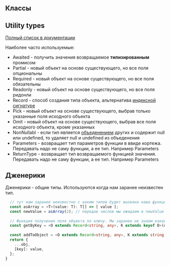 ## Классы

## Utility types
[Полный список в документации](https://www.typescriptlang.org/docs/handbook/utility-types.html)

Наиболее часто используемые:
-  Awaited - получить значения возвращаемое **типизированным** промисом
-  Partial - новый объект на основе существующего, но все поля опциональны
-  Required -  новый объект на основе существующего, но все поля обязательны
-  Readonly -  новый объект на основе существующего, но все поля ридонли
-  Record - способ создания типа объекта, альтернатива [индексной сигнатуре](https://github.com/fetchMachine/tms-fe84/blob/master/01-ts_intro.md#%D0%B8%D0%BD%D0%B4%D0%B5%D0%BA%D1%81%D0%BD%D1%8B%D0%B5-%D1%81%D0%B8%D0%B3%D0%BD%D0%B0%D1%82%D1%83%D1%80%D1%8B)
-  Pick - новый объект на основе существующего, выбрав только указанные поля исходного объекта
-  Omit - новый объект на основе существующего, выбрав все поля исходного объекта, кроме указанных
-  NonNullabl - если тип является [объеденением](https://github.com/fetchMachine/tms-fe84/blob/master/01-ts_intro.md#%D0%BE%D0%B1%D1%8A%D0%B5%D0%B4%D0%B8%D0%BD%D1%91%D0%BD%D0%BD%D1%8B%D0%B5-%D0%B8-%D0%BF%D0%B5%D1%80%D0%B5%D1%81%D0%B5%D0%BA%D0%B0%D1%8E%D1%89%D0%B8%D0%B5%D1%81%D1%8F-%D1%82%D0%B8%D0%BF%D1%8B) других и содержит null или undefined, то удаляет null и undefined из объеденения
-  Parameters - возвращает тип параметров функции в ввиде кортежа. Передавать надо не саму функции, а ее тип. Например Parameters<typeof myFunction>
-  ReturnType - возвращает тип возвращаемого функцией значения. Передавать надо не саму функции, а ее тип. Например Parameters<typeof myFunction>


## Дженерики
Дженерики - общие типы. Используются когда нам заранее неизвестен тип.
  
```typescript
  // тут нам заранее неизвестно с каким типов будет вызвана наша функция, но при этом мы не можем использовать any для типизации т.к. это поломает типизацию (возвращаемое значение станет массив из any)
  const asArray = <T>(value: T): T[] => [ value ];
  const newValue = asArray(2); // передав числов мы ожидаем в newValue получить тип массива чисел, any поломает типизацию. Поэтому используем дженерик.
  
  // Функция получения поля объекта по ключу. Мы заранее не знаем какой объект придет, поэтому использует дженерик для типизации объекта. Кроме того мы используем дженерик 
  const getByKey = <O extends Record<string, any>, K extends keyof O>(obj: O, key: K): O[K] => obj[key];
  
  const addToObject = <O extends Record<string, any>, K extends string, V>(obj: O, key: K, value: V): O & { [key in K]: V } => {
  return {
    ...obj,
    [key]: value,
  };
}
```

